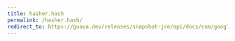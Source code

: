 ```yaml
---
title: hasher.hash
permalink: /hasher.hash/
redirect_to: https://guava.dev/releases/snapshot-jre/api/docs/com/google/common/hash/Hasher.html#hash--
---
```


